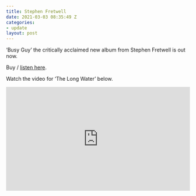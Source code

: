 ```yaml
---
title: Stephen Fretwell
date: 2021-03-03 08:35:49 Z
categories:
- update
layout: post
---
```


‘Busy Guy’ the critically acclaimed new album from Stephen Fretwell is out now.

Buy / <a href="https://ffm.to/sf_busyguy" >listen here</a>.

Watch the video for ‘The Long Water’ below.
 
<style>.embed-container { position: relative; padding-bottom: 56.25%; height: 0; overflow: hidden; max-width: 100%; } .embed-container iframe, .embed-container object, .embed-container embed { position: absolute; top: 0; left: 0; width: 100%; height: 100%; }</style><div class='embed-container'><iframe src='https://www.youtube.com/embed/de_yQqNeTRk' frameborder='0' allowfullscreen></iframe></div>
<p> </p>
